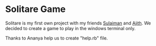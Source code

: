 # Solitare Game

Solitare is my first own project with my friends [Sulaiman](https://github.com/MdSulaiman2k/SolitaryGame) and [Ajith](https://github.com/ajith-u).
We decided to create a game to play in the windows terminal only.

Thanks to Ananya help us to create "help.rb" file.
